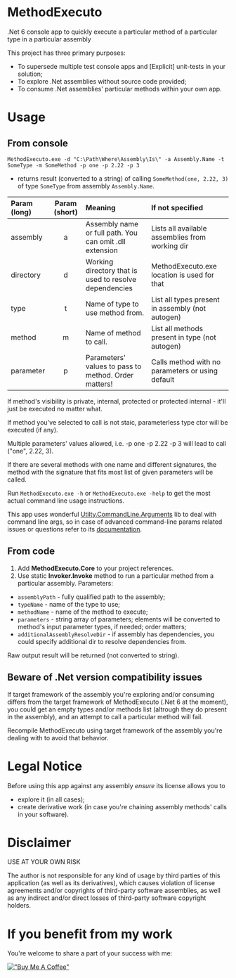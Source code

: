 # MethodExecuto
.Net 6 console app to quickly execute a particular method of a particular type in a particular assembly

This project has three primary purposes:

* To supersede multiple test console apps and [Explicit] unit-tests in your solution;
* To explore .Net assemblies without source code provided;
* To consume .Net assemblies' particular methods within your own app.

# Usage

## From console

```
MethodExecuto.exe -d "C:\Path\Where\Assembly\Is\" -a Assembly.Name -t SomeType -m SomeMethod -p one -p 2.22 -p 3
```
- returns result (converted to a string) of calling `SomeMethod(one, 2.22, 3)` of type `SomeType` from assembly `Assembly.Name`.

| Param (long)  | Param (short) | Meaning                                                 | If not specified                                 |
| :---          |     :---:     | :---                                                    | :---                                             |
| assembly      | a             | Assembly name or full path. You can omit .dll extension | Lists all available assemblies from working dir  |
| directory     | d             | Working directory that is used to resolve dependencies  | MethodExecuto.exe location is used for that      |
| type          | t             | Name of type to use method from.                        | List all types present in assembly (not autogen) |
| method        | m             | Name of method to call.                                 | List all methods present in type (not autogen)   |
| parameter     | p             | Parameters' values to pass to method. Order matters!    | Calls method with no parameters or using default |

If method's visibility is private, internal, protected or protected internal - it'll just be executed no matter what.

If method you've selected to call is not staic, parameterless type ctor will be executed (if any).

Multiple parameters' values allowed, i.e. -p one -p 2.22 -p 3 will lead to call ("one", 2.22, 3).

If there are several methods with one name and different signatures, the method with the signature that fits most list of given parameters will be called.

Run `MethodExecuto.exe -h` or `MethodExecuto.exe -help` to get the most actual command line usage instructions.

This app uses wonderful [Utilty.CommandLine.Arguments](https://github.com/jpdillingham/Utility.CommandLine.Arguments) lib to deal with command line args, so in case of advanced command-line params related issues or questions refer to its [documentation](https://github.com/jpdillingham/Utility.CommandLine.Arguments).

## From code

1. Add **MethodExecuto.Core** to your project references.
1. Use static **Invoker.Invoke** method to run a particular method from a particular assembly. Parameters:

* `assemblyPath` - fully qualified path to the assembly;
* `typeName` - name of the type to use;
* `methodName` - name of the method to execute;
* `parameters` - string array of parameters; elements will be converted to method's input parameter types, if needed; order matters;
* `additionalAssemblyResolveDir` - if assembly has dependencies, you could specify additional dir to resolve dependencies from.

Raw output result will be returned (not converted to string).

## Beware of .Net version compatibility issues

If target framework of the assembly you're exploring and/or consuming differs from the target framework of MethodExecuto (.Net 6 at the moment), you could get an empty types and/or methods list (altrough they do present in the assembly), and an attempt to call a particular method will fail.

Recompile MethodExecuto using target framework of the assembly you're dealing with to avoid that behavior.

# Legal Notice

Before using this app against any assembly *ensure* its license allows you to
* explore it (in all cases);
* create derivative work (in case you're chaining assembly methods' calls in your software).

# Disclaimer

USE AT YOUR OWN RISK

The author is not responsible for any kind of usage by third parties of this application (as well as its derivatives), which causes violation of license agreements and/or copyrights of third-party software assemblies, as well as any indirect and/or direct losses of third-party software copyright holders.

# If you benefit from my work

You're welcome to share a part of your success with me:

[!["Buy Me A Coffee"](https://www.buymeacoffee.com/assets/img/custom_images/orange_img.png)](https://www.buymeacoffee.com/rextextaucom)
